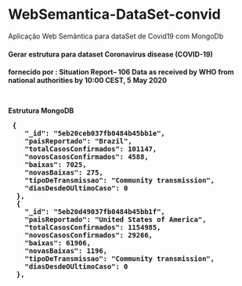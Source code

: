 # WebSemantica-DataSet-convid
Aplicação Web Semântica para dataSet de Covid19 com MongoDb 

<h4>Gerar estrutura para dataset <b>Coronavirus disease (COVID-19)</b> <h4>
<p>fornecido por : Situation Report– 106 
Data as received by WHO from national authorities by 10:00 CEST, 5 May 2020
</p>
<br/>
<p>
Estrutura MongoDB
</p>
<pre>
 {
    "_id": "5eb20ceb037fb0484b45bb1e",
    "paisReportado": "Brazil",
    "totalCasosConfirmados": 101147,
    "novosCasosConfirmados": 4588,
    "baixas": 7025,
    "novasBaixas": 275,
    "tipoDeTransmissao": "Community transmission",
    "diasDesdeOUltimoCaso": 0
  },
  {
    "_id": "5eb20d49037fb0484b45bb1f",
    "paisReportado": "United States of America",
    "totalCasosConfirmados": 1154985,
    "novosCasosConfirmados": 29266,
    "baixas": 61906,
    "novasBaixas": 1196,
    "tipoDeTransmissao": "Community transmission",
    "diasDesdeOUltimoCaso": 0
  },
<pre/>
